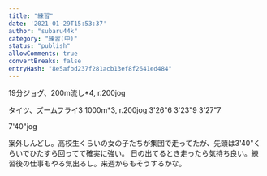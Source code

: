 ```yaml
---
title: "練習"
date: '2021-01-29T15:53:37'
author: "subaru44k"
category: "練習(中)"
status: "publish"
allowComments: true
convertBreaks: false
entryHash: "8e5afbd237f281acb13ef8f2641ed484"
---
```

19分ジョグ、200m流し*4, r.200jog

タイツ、ズームフライ3
1000m*3, r.200jog
3'26"6
3'23"9
3'27"7

7'40"jog

案外しんどし。高校生くらいの女の子たちが集団で走ってたが、先頭は3'40"くらいでひたすら回ってて確実に強い。
日の出てるとき走ったら気持ち良い。練習後の仕事もやる気出るし。来週からもそうするかな。
